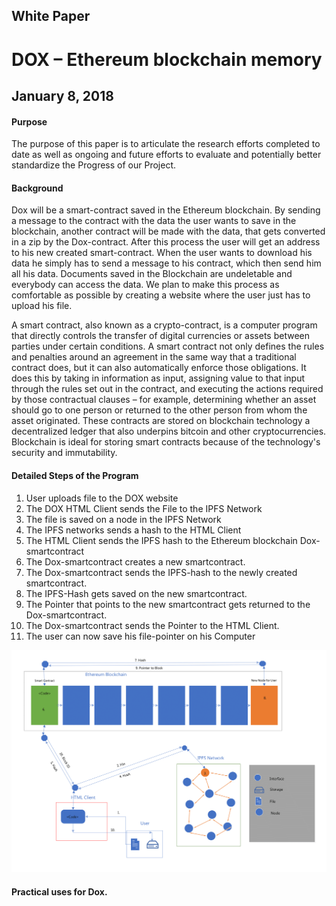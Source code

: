 ## White Paper 

# DOX – Ethereum blockchain memory

## January 8, 2018 

#### Purpose 

The purpose of this paper is to articulate the research efforts completed to date as well as ongoing and future efforts to evaluate and potentially better standardize the Progress of our Project.

#### Background 

Dox will be a smart-contract saved in the Ethereum blockchain. By sending a message to the contract with the data the user wants to save in the blockchain, another contract will be made with the data,
that gets converted in a zip by the Dox-contract. After this process the user will get an address to his new created smart-contract. When the user wants to download his data he simply has to send a 
message to his contract, which then send him all his data. Documents saved in the Blockchain are undeletable and everybody can access the data. We plan to make this process as comfortable as possible
by creating a website where the user just has to upload his file.

A smart contract, also known as a crypto-contract, is a computer program that directly controls the transfer of digital currencies or assets between parties under certain conditions. A smart contract
not only defines the rules and penalties around an agreement in the same way that a traditional contract does, but it can also automatically enforce those obligations. It does this by taking in 
information as input, assigning value to that input through the rules set out in the contract, and executing the actions required by those contractual clauses – for example, determining whether 
an asset should go to one person or returned to the other person from whom the asset originated. These contracts are stored on blockchain technology a decentralized ledger that also underpins
bitcoin and other cryptocurrencies. Blockchain is ideal for storing smart contracts because of the technology's security and immutability.

#### Detailed Steps of the Program

1. User uploads file to the DOX website
2. The DOX HTML Client sends the File to the IPFS Network  
3. The file is saved on a node in the IPFS Network
4. The IPFS networks sends a hash to the HTML Client
5. The HTML Client sends the IPFS hash to the Ethereum blockchain Dox-smartcontract
6. The Dox-smartcontract creates a new smartcontract.
7. The Dox-smartcontract sends the IPFS-hash to the newly created smartcontract.
8. The IPFS-Hash gets saved on the new smartcontract.
9. The Pointer that points to the new smartcontract gets returned to the Dox-smartcontract.
10. The Dox-smartcontract sends the Pointer to the HTML Client.
11. The user can now save his file-pointer on his Computer


![](Dox.png "Logo Title Text 1")


#### Practical uses for Dox.

